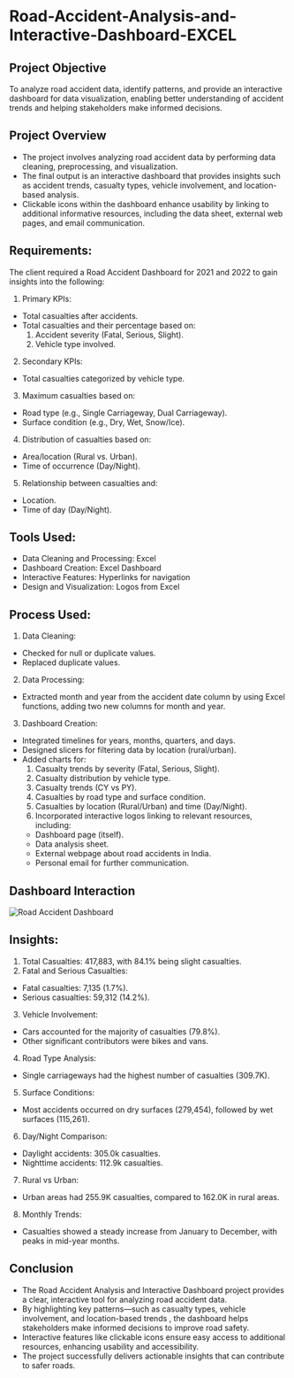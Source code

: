 # Road-Accident-Analysis-and-Interactive-Dashboard-EXCEL

## Project Objective
To analyze road accident data, identify patterns, and provide an interactive dashboard for data visualization, enabling better understanding of accident trends and helping stakeholders make informed decisions.

## Project Overview
- The project involves analyzing road accident data by performing data cleaning, preprocessing, and visualization. 
- The final output is an interactive dashboard that provides insights such as accident trends, casualty types, vehicle involvement, and location-based analysis.
- Clickable icons within the dashboard enhance usability by linking to additional informative resources, including the data sheet, external web pages, and email communication.

## Requirements:

The client required a Road Accident Dashboard for 2021 and 2022 to gain insights into the following:
1. Primary KPIs:
- Total casualties after accidents.
- Total casualties and their percentage based on:
  1. Accident severity (Fatal, Serious, Slight).
  2. Vehicle type involved.
2. Secondary KPIs:
- Total casualties categorized by vehicle type.
3. Maximum casualties based on:
  - Road type (e.g., Single Carriageway, Dual Carriageway).
  - Surface condition (e.g., Dry, Wet, Snow/Ice).
4. Distribution of casualties based on:
  - Area/location (Rural vs. Urban).
  - Time of occurrence (Day/Night).
5. Relationship between casualties and:
  - Location.
  - Time of day (Day/Night).
 
## Tools Used:
- Data Cleaning and Processing: Excel
- Dashboard Creation: Excel Dashboard
- Interactive Features: Hyperlinks for navigation
- Design and Visualization: Logos from Excel

## Process Used:
1. Data Cleaning:
- Checked for null or duplicate values.
- Replaced duplicate values.
2. Data Processing:
- Extracted month and year from the accident date column by using Excel functions, adding two new columns for month and year.
3. Dashboard Creation:
- Integrated timelines for years, months, quarters, and days.
- Designed slicers for filtering data by location (rural/urban).
- Added charts for:
  1. Casualty trends by severity (Fatal, Serious, Slight).
  2. Casualty distribution by vehicle type.
  3. Casualty trends (CY vs PY).
  4. Casualties by road type and surface condition.
  5. Casualties by location (Rural/Urban) and time (Day/Night).
  6. Incorporated interactive logos linking to relevant resources, including:
    - Dashboard page (itself).
    - Data analysis sheet.
    - External webpage about road accidents in India.
    - Personal email for further communication.

## Dashboard Interaction
![Road Accident Dashboard](https://github.com/user-attachments/assets/a289e103-bcc9-4901-a358-fbabcb399375)


## Insights:
1. Total Casualties: 417,883, with 84.1% being slight casualties.
2. Fatal and Serious Casualties:
  - Fatal casualties: 7,135 (1.7%).
  - Serious casualties: 59,312 (14.2%).
3. Vehicle Involvement:
  - Cars accounted for the majority of casualties (79.8%).
  - Other significant contributors were bikes and vans.
4. Road Type Analysis:
  - Single carriageways had the highest number of casualties (309.7K).
5. Surface Conditions:
  - Most accidents occurred on dry surfaces (279,454), followed by wet surfaces (115,261).
6. Day/Night Comparison:
  - Daylight accidents: 305.0k casualties.
  - Nighttime accidents: 112.9k casualties.
7. Rural vs Urban:
  - Urban areas had 255.9K casualties, compared to 162.0K in rural areas.
8. Monthly Trends:
  - Casualties showed a steady increase from January to December, with peaks in mid-year months.

## Conclusion
- The Road Accident Analysis and Interactive Dashboard project provides a clear, interactive tool for analyzing road accident data.
- By highlighting key patterns—such as casualty types, vehicle involvement, and location-based trends , the dashboard helps stakeholders make informed decisions to improve road safety.
- Interactive features like clickable icons ensure easy access to additional resources, enhancing usability and accessibility.
- The project successfully delivers actionable insights that can contribute to safer roads.

